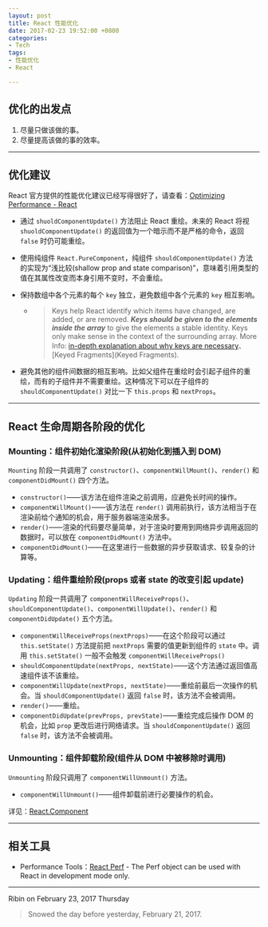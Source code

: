 ```yaml
---
layout: post
title: React 性能优化
date: 2017-02-23 19:52:00 +0800
categories:
- Tech
tags:
- 性能优化
- React

---
```


## 优化的出发点

1. 尽量只做该做的事。
2. 尽量提高该做的事的效率。

----

## 优化建议

React 官方提供的性能优化建议已经写得很好了，请查看：[Optimizing Performance - React](https://facebook.github.io/react/docs/optimizing-performance.html)


- 通过 `shuoldComponentUpdate()` 方法阻止 React 重绘。未来的 React 将视 `shuoldComponentUpdate()` 的返回值为一个暗示而不是严格的命令，返回 `false` 时仍可能重绘。
- 使用纯组件 `React.PureComponent`，纯组件 `shouldComponentUpdate()` 方法的实现为“浅比较(shallow prop and state comparison)”，意味着引用类型的值在其属性改变而本身引用不变时，不会重绘。
- 保持数组中各个元素的每个 `key` 独立，避免数组中各个元素的 `key` 相互影响。

	* > Keys help React identify which items have changed, are added, or are removed. ***Keys should be given to the elements inside the array*** to give the elements a stable identity. Keys only make sense in the context of the surrounding array. More Info: [in-depth explanation about why keys are necessary](https://facebook.github.io/react/docs/reconciliation.html#recursing-on-children)、[Keyed Fragments](Keyed Fragments).
- 避免其他的组件间数据的相互影响。比如父组件在重绘时会引起子组件的重绘，而有的子组件并不需要重绘。这种情况下可以在子组件的 `shouldComponentUpdate()` 对比一下 `this.props` 和 `nextProps`。

----

## React 生命周期各阶段的优化

### Mounting：组件初始化渲染阶段(从初始化到插入到 DOM)

`Mounting` 阶段一共调用了 `constructor()`、`componentWillMount()`、`render()` 和 `componentDidMount()` 四个方法。

- `constructor()`——该方法在组件渲染之前调用，应避免长时间的操作。
- `componentWillMount()`——该方法在 `render()` 调用前执行，该方法相当于在渲染前给个通知的机会，用于服务器端渲染居多。
- `render()`——渲染的代码要尽量简单，对于渲染时要用到网络异步调用返回的数据时，可以放在 `componentDidMount()` 方法中。
- `componentDidMount()`——在这里进行一些数据的异步获取请求、较复杂的计算等。

### Updating：组件重绘阶段(props 或者 state 的改变引起 update)

`Updating` 阶段一共调用了 `componentWillReceiveProps()`、`shouldComponentUpdate()`、`componentWillUpdate()`、`render()` 和 `componentDidUpdate()` 五个方法。

- `componentWillReceiveProps(nextProps)`——在这个阶段可以通过 `this.setState()` 方法提前把 `nextProps` 需要的值更新到组件的 `state` 中。调用 `this.setState()` 一般不会触发 `componentWillReceiveProps()`
- `shouldComponentUpdate(nextProps, nextState)`——这个方法通过返回值高速组件该不该重绘。
-  `componentWillUpdate(nextProps, nextState)`——重绘前最后一次操作的机会。当 `shouldComponentUpdate()` 返回 `false` 时，该方法不会被调用。
- `render()`——重绘。
- `componentDidUpdate(prevProps, prevState)`——重绘完成后操作 DOM 的机会，比如 `prop` 更改后进行网络请求。当 `shouldComponentUpdate()` 返回 `false` 时，该方法不会被调用。

### Unmounting：组件卸载阶段(组件从 DOM 中被移除时调用)

`Unmounting` 阶段只调用了 `componentWillUnmount()` 方法。

- `componentWillUnmount()`——组件卸载前进行必要操作的机会。

详见：[React.Component](https://facebook.github.io/react/docs/react-component.html)

----

## 相关工具

- Performance Tools：[React Perf](https://facebook.github.io/react/docs/perf.html) - The Perf object can be used with React in development mode only. 

----

Ribin on February 23, 2017 Thursday

> Snowed the day before yesterday, February 21, 2017.